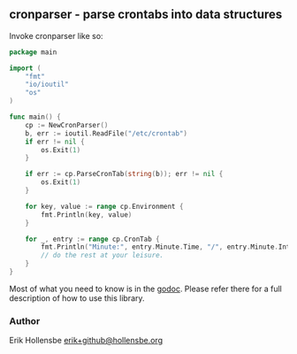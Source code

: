 ## cronparser - parse crontabs into data structures

 Invoke cronparser like so:

```go
package main

import (
	"fmt"
	"io/ioutil"
	"os"
)

func main() {
	cp := NewCronParser()
	b, err := ioutil.ReadFile("/etc/crontab")
	if err != nil {
		os.Exit(1)
	}

	if err := cp.ParseCronTab(string(b)); err != nil {
		os.Exit(1)
	}

	for key, value := range cp.Environment {
		fmt.Println(key, value)
	}

	for _, entry := range cp.CronTab {
		fmt.Println("Minute:", entry.Minute.Time, "/", entry.Minute.Interval)
		// do the rest at your leisure.
	}
}
```


Most of what you need to know is in the
[godoc](http://godoc.org/github.com/erikh/cronparser). Please refer there for a
full description of how to use this library.

### Author

Erik Hollensbe <erik+github@hollensbe.org>
